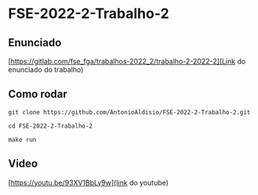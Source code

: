 # FSE-2022-2-Trabalho-2

## Enunciado
[https://gitlab.com/fse_fga/trabalhos-2022_2/trabalho-2-2022-2](Link do enunciado do trabalho)

## Como rodar

```
git clone https://github.com/AntonioAldisio/FSE-2022-2-Trabalho-2.git
```
```
cd FSE-2022-2-Trabalho-2
```

```
make run
```

## Video 
[https://youtu.be/93XV1BbLy9w](link do youtube)
